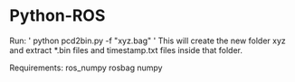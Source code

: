 # Python-ROS

Run: 
'
python pcd2bin.py -f "xyz.bag"
'
This will create the new folder xyz and extract *.bin files and timestamp.txt files inside that folder.


Requirements:
ros_numpy
rosbag
numpy
